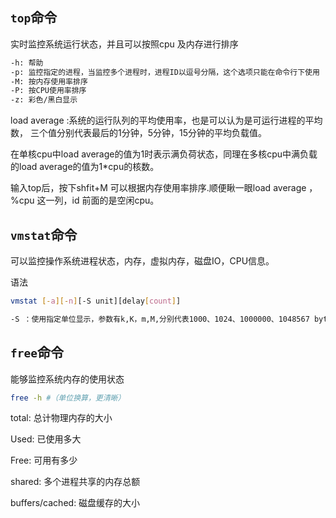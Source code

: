 ## `top`命令

实时监控系统运行状态，并且可以按照cpu 及内存进行排序

```bash
-h: 帮助
-p: 监控指定的进程，当监控多个进程时，进程ID以逗号分隔，这个选项只能在命令行下使用
-M: 按内存使用率排序
-P: 按CPU使用率排序
-z: 彩色/黑白显示
```

load average :系统的运行队列的平均使用率，也是可以认为是可运行进程的平均数，
三个值分别代表最后的1分钟，5分钟，15分钟的平均负载值。

在单核cpu中load average的值为1时表示满负荷状态，同理在多核cpu中满负载的load average的值为1*cpu的核数。

输入top后，按下shfit+M 可以根据内存使用率排序.顺便瞅一眼load average ，%cpu 这一列，id 前面的是空闲cpu。

## `vmstat`命令

可以监控操作系统进程状态，内存，虚拟内存，磁盘IO，CPU信息。

语法

```bash
vmstat [-a][-n][-S unit][delay[count]]

-S ：使用指定单位显示，参数有k,K，m,M,分别代表1000、1024、1000000、1048567 bytes，默认单位为K（1024 bytes） 
```

## `free`命令

能够监控系统内存的使用状态

```bash
free -h	#（单位换算，更清晰）
```

total:  总计物理内存的大小

Used:  已使用多大

Free: 可用有多少

shared: 多个进程共享的内存总额

buffers/cached: 磁盘缓存的大小